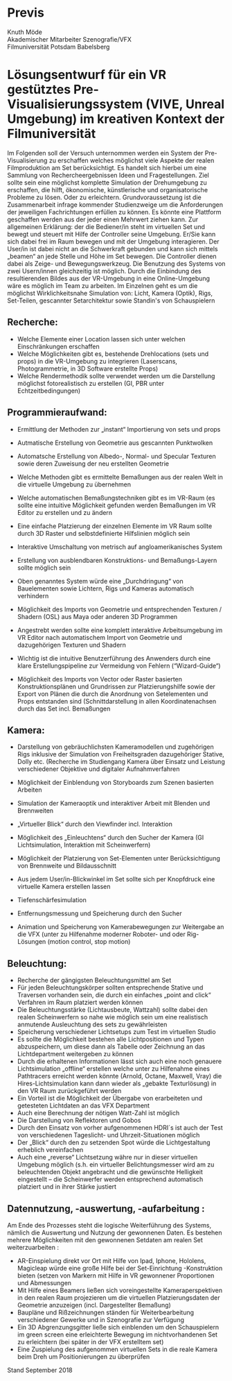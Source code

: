 # Previs

Knuth Möde\
Akademischer Mitarbeiter Szenografie/VFX\
Filmuniversität Potsdam Babelsberg

# Lösungsentwurf für ein VR gestütztes Pre-Visualisierungssystem (VIVE, Unreal Umgebung) im kreativen Kontext der Filmuniversität

Im Folgenden soll der Versuch unternommen werden ein System der Pre-Visualisierung zu erschaffen welches möglichst viele Aspekte der realen Filmproduktion am Set berücksichtigt.
Es handelt sich hierbei um eine Sammlung von Rechercheergebnissen Ideen und Fragestellungen.
Ziel sollte sein eine möglichst komplette Simulation der Drehumgebung zu erschaffen, die hilft,  ökonomische, künstlerische und organisatorische Probleme zu lösen. Oder zu erleichtern. Grundvoraussetzung ist die Zusammenarbeit infrage kommender Studienzweige um die Anforderungen der jeweiligen Fachrichtungen erfüllen zu können. Es könnte eine Plattform geschaffen werden aus der jeder einen Mehrwert ziehen kann.
Zur allgemeinen Erklärung: der die Bediener/in steht im virtuellen Set und bewegt und steuert mit Hilfe der Controller seine Umgebung. Er/Sie kann sich dabei frei im Raum bewegen und mit der Umgebung interagieren. Der User/in ist dabei nicht an die Schwerkraft gebunden und kann sich mittels „beamen“ an jede Stelle und Höhe im Set bewegen. Die Controller dienen dabei als Zeige- und Bewegungswerkzeug.
Die Benutzung des Systems von zwei Usern/innen gleichzeitig ist möglich. Durch die Einbindung des resultierenden Bildes aus der VR-Umgebung in eine Online-Umgebung wäre es möglich im Team zu arbeiten.
Im Einzelnen geht es um die möglichst Wirklichkeitsnahe Simulation von:
Licht, Kamera (Optik), Rigs, Set-Teilen, gescannter Setarchitektur sowie Standin's von Schauspielern

## Recherche:
* Welche Elemente einer Location lassen sich unter welchen Einschränkungen erschaffen
* Welche Möglichkeiten gibt es, bestehende Drehlocations (sets und props) in die VR-Umgebung zu integrieren (Laserscans, Photogrammetrie, in 3D Software erstellte Props)
* Welche Rendermethodik sollte verwendet werden um die Darstellung möglichst fotorealistisch zu erstellen (GI, PBR unter Echtzeitbedingungen)

## Programmieraufwand:
* Ermittlung der Methoden zur „instant“ Importierung von sets und props
* Autmatische Erstellung von Geometrie aus gescannten Punktwolken
* Automatsche Erstellung von Albedo-, Normal- und Specular Texturen sowie deren Zuweisung der neu erstellten Geometrie
* Welche Methoden gibt es ermittelte Bemaßungen aus der realen Welt in die virtuelle Umgebung zu übernehmen
* Welche automatischen Bemaßungstechniken gibt es im VR-Raum (es sollte eine intuitive Möglichkeit gefunden werden Bemaßungen im VR Editor zu erstellen und zu ändern
* Eine einfache Platzierung der einzelnen Elemente im VR Raum sollte durch 3D Raster und selbstdefinierte Hilfslinien möglich sein
* Interaktive Umschaltung von metrisch auf angloamerikanisches System
* Erstellung von ausblendbaren Konstruktions- und Bemaßungs-Layern sollte möglich sein
* Oben genanntes System würde eine „Durchdringung“ von Bauelementen sowie Lichtern, Rigs und Kameras  automatisch verhindern

* Möglichkeit des Imports von Geometrie und entsprechenden Texturen / Shadern (OSL) aus Maya oder anderen 3D Programmen
* Angestrebt werden sollte eine komplett interaktive Arbeitsumgebung im VR Editor nach automatischem Import von Geometrie und dazugehörigen Texturen und Shadern
* Wichtig ist die intuitive Benutzerführung des Anwenders durch eine klare Erstellungspipeline zur Vermeidung von Fehlern (“Wizard-Guide“)
* Möglichkeit des Imports von Vector oder Raster basierten Konstruktionsplänen und Grundrissen zur Platzierungshilfe sowie der Export von Plänen die durch die Anordnung von Setelementen und Props entstanden sind (Schnittdarstellung in allen Koordinatenachsen durch das Set incl. Bemaßungen

## Kamera:

* Darstellung von gebräuchlichsten Kameramodellen und zugehörigen Rigs inklusive der Simulation von Freiheitsgraden dazugehöriger Stative, Dolly etc. (Recherche im Studiengang Kamera über Einsatz und Leistung verschiedener Objektive und digitaler Aufnahmverfahren
* Möglichkeit der Einblendung von Storyboards zum Szenen basierten Arbeiten
* Simulation der Kameraoptik und interaktiver Arbeit mit Blenden und Brennweiten
* „Virtueller Blick“ durch den Viewfinder incl. Interaktion      

* Möglichkeit des „Einleuchtens“ durch den Sucher der Kamera (GI Lichtsimulation, Interaktion mit Scheinwerfern)
* Möglichkeit der Platzierung von Set-Elementen unter Berücksichtigung von Brennweite und Bildausschnitt
* Aus jedem User/in-Blickwinkel im Set sollte sich per Knopfdruck eine virtuelle Kamera erstellen lassen
* Tiefenschärfesimulation
* Entfernungsmessung und Speicherung durch den Sucher
* Animation und Speicherung von Kamerabewegungen zur Weitergabe an die VFX (unter zu Hilfenahme moderner Roboter- und oder Rig-Lösungen (motion control, stop motion)

## Beleuchtung:

* Recherche der gängigsten Beleuchtungsmittel am Set
* Für jeden Beleuchtungskörper sollten entsprechende Stative und Traversen vorhanden sein, die durch ein einfaches „point and click“ Verfahren im Raum platziert werden können
* Die Beleuchtungsstärke (Lichtausbeute, Wattzahl) sollte dabei den realen Scheinwerfern so nahe wie möglich sein um eine realistisch anmutende Ausleuchtung des sets zu gewährleisten
* Speicherung verschiedener Lichtsetups zum Test im virtuellen Studio
* Es sollte die Möglichkeit bestehen alle Lichtpositionen und Typen abzuspeichern, um diese dann als Tabelle oder Zeichnung an das Lichtdepartment weitergeben zu können
* Durch die erhaltenen Informationen lässt sich auch eine noch genauere Lichtsimulation „offline“ erstellen welche unter zu Hilfenahme eines Pathtracers erreicht werden könnte (Arnold, Octane, Maxwell, Vray) die Hires-Lichtsimulation kann dann wieder als „gebakte Texturlösung) in den VR Raum zurückgeführt werden
* Ein Vorteil ist die Möglichkeit der Übergabe von erarbeiteten und getesteten Lichtdaten an das VFX Department
* Auch eine Berechnung der nötigen Watt-Zahl ist möglich
* Die Darstellung von Reflektoren und Gobos 
* Durch den Einsatz von vorher aufgenommenen HDRI´s ist auch der Test von verschiedenen Tageslicht- und Uhrzeit-Situationen möglich
* Der „Blick“ durch den zu setzenden Spot würde die Lichtgestaltung erheblich vereinfachen
* Auch eine „reverse“ Lichtsetzung währe nur in dieser virtuellen Umgebung möglich (s.h. ein virtueller Belichtungsmesser wird am zu beleuchtenden Objekt angebracht und die gewünschte Helligkeit eingestellt – die Scheinwerfer werden entsprechend automatisch platziert und in ihrer Stärke justiert

## Datennutzung, -auswertung, -aufarbeitung : 
          
Am Ende des Prozesses steht die logische Weiterführung des Systems, nämlich die Auswertung und Nutzung der gewonnenen Daten. Es bestehen mehrere Möglichkeiten mit den gewonnenen Setdaten am realen Set weiterzuarbeiten :

* AR-Einspielung direkt vor Ort mit Hilfe von Ipad, Iphone, Hololens, Magicleap würde eine große Hilfe bei der Set-Einrichtung -Konstruktion bieten (setzen von Markern mit Hilfe in VR gewonnener Proportionen und Abmessungen
* Mit Hilfe eines Beamers ließen sich voreingestellte Kameraperspektiven in den realen Raum projezieren um die virtuellen Platzierungsdaten der Geometrie anzuzeigen (incl. Dargestellter Bemaßung)
* Baupläne und Rißzeichnungen ständen für Weiterbearbeitung verschiedener Gewerke und in Szenografie zur Verfügung
* Ein 3D Abgrenzungsgitter ließe sich einblenden um den Schauspielern im green screen eine erleichterte Bewegung im nichtvorhandenen Set zu erleichtern (bei später in der VFX erstelltem set) 
* Eine Zuspielung des aufgenommen virtuellen Sets in die reale Kamera beim Dreh um Positionierungen zu überprüfen

Stand September 2018
